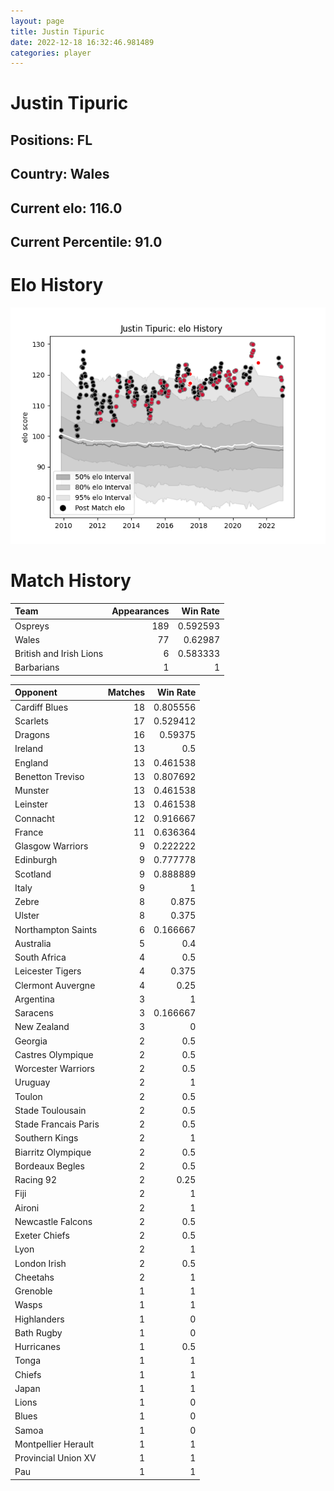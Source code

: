 ```yaml
---  
layout: page  
title: Justin Tipuric  
date: 2022-12-18 16:32:46.981489  
categories: player  
---
```

# Justin Tipuric

## Positions: FL

## Country: Wales

## Current elo: 116.0

## Current Percentile: 91.0

# Elo History


![elo history](history_JustinTipuric.png)
# Match History


| Team                    |   Appearances |   Win Rate |
|:------------------------|--------------:|-----------:|
| Ospreys                 |           189 |   0.592593 |
| Wales                   |            77 |   0.62987  |
| British and Irish Lions |             6 |   0.583333 |
| Barbarians              |             1 |   1        |

| Opponent             |   Matches |   Win Rate |
|:---------------------|----------:|-----------:|
| Cardiff Blues        |        18 |   0.805556 |
| Scarlets             |        17 |   0.529412 |
| Dragons              |        16 |   0.59375  |
| Ireland              |        13 |   0.5      |
| England              |        13 |   0.461538 |
| Benetton Treviso     |        13 |   0.807692 |
| Munster              |        13 |   0.461538 |
| Leinster             |        13 |   0.461538 |
| Connacht             |        12 |   0.916667 |
| France               |        11 |   0.636364 |
| Glasgow Warriors     |         9 |   0.222222 |
| Edinburgh            |         9 |   0.777778 |
| Scotland             |         9 |   0.888889 |
| Italy                |         9 |   1        |
| Zebre                |         8 |   0.875    |
| Ulster               |         8 |   0.375    |
| Northampton Saints   |         6 |   0.166667 |
| Australia            |         5 |   0.4      |
| South Africa         |         4 |   0.5      |
| Leicester Tigers     |         4 |   0.375    |
| Clermont Auvergne    |         4 |   0.25     |
| Argentina            |         3 |   1        |
| Saracens             |         3 |   0.166667 |
| New Zealand          |         3 |   0        |
| Georgia              |         2 |   0.5      |
| Castres Olympique    |         2 |   0.5      |
| Worcester Warriors   |         2 |   0.5      |
| Uruguay              |         2 |   1        |
| Toulon               |         2 |   0.5      |
| Stade Toulousain     |         2 |   0.5      |
| Stade Francais Paris |         2 |   0.5      |
| Southern Kings       |         2 |   1        |
| Biarritz Olympique   |         2 |   0.5      |
| Bordeaux Begles      |         2 |   0.5      |
| Racing 92            |         2 |   0.25     |
| Fiji                 |         2 |   1        |
| Aironi               |         2 |   1        |
| Newcastle Falcons    |         2 |   0.5      |
| Exeter Chiefs        |         2 |   0.5      |
| Lyon                 |         2 |   1        |
| London Irish         |         2 |   0.5      |
| Cheetahs             |         2 |   1        |
| Grenoble             |         1 |   1        |
| Wasps                |         1 |   1        |
| Highlanders          |         1 |   0        |
| Bath Rugby           |         1 |   0        |
| Hurricanes           |         1 |   0.5      |
| Tonga                |         1 |   1        |
| Chiefs               |         1 |   1        |
| Japan                |         1 |   1        |
| Lions                |         1 |   0        |
| Blues                |         1 |   0        |
| Samoa                |         1 |   0        |
| Montpellier Herault  |         1 |   1        |
| Provincial Union XV  |         1 |   1        |
| Pau                  |         1 |   1        |